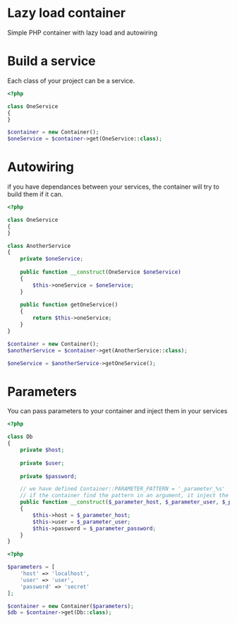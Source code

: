 # Lazy load container
Simple PHP container with lazy load and autowiring

# Build a service
Each class of your project can be a service. 
```php
<?php

class OneService
{
}

$container = new Container();
$oneService = $container->get(OneService::class);
```

# Autowiring
if you have dependances between your services, the container will try to build them if it can.

```php
<?php

class OneService
{
}

class AnotherService
{
    private $oneService;
    
    public function __construct(OneService $oneService)
    {
        $this->oneService = $oneService;
    }
    
    public function getOneService()
    {
        return $this->oneService;
    }
}

$container = new Container();
$anotherService = $container->get(AnotherService::class);

$oneService = $anotherService->getOneService();
```

# Parameters
You can pass parameters to your container and inject them in your services


```php
<?php

class Db
{
    private $host;
    
    private $user;
    
    private $password;

    // we have defined Container::PARAMETER_PATTERN = '_parameter_%s'
    // if the container find the pattern in an argument, it inject the corresponding parameter value
    public function __construct($_parameter_host, $_parameter_user, $_parameter_password)
    {
        $this->host = $_parameter_host;
        $this->user = $_parameter_user;
        $this->password = $_parameter_password;
    }
}

```

```php
<?php

$parameters = [
    'host' => 'localhost',
    'user' => 'user',
    'password' => 'secret'
];

$container = new Container($parameters);
$db = $container->get(Db::class);
```

